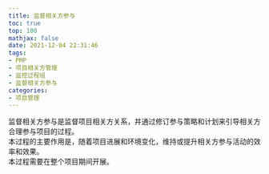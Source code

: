 ```yaml
---
title: 监督相关方参与
toc: true
top: 100
mathjax: false
date: 2021-12-04 22:31:46
tags:
- PMP
- 项目相关方管理
- 监控过程组
- 监督相关方参与
categories:
- 项目管理
---
```

监督相关方参与是监督项目相关方关系，并通过修订参与策略和计划来引导相关方合理参与项目的过程。  
本过程的主要作用是，随着项目进展和环境变化，维持或提升相关方参与活动的效率和效果。  
本过程需要在整个项目期间开展。
